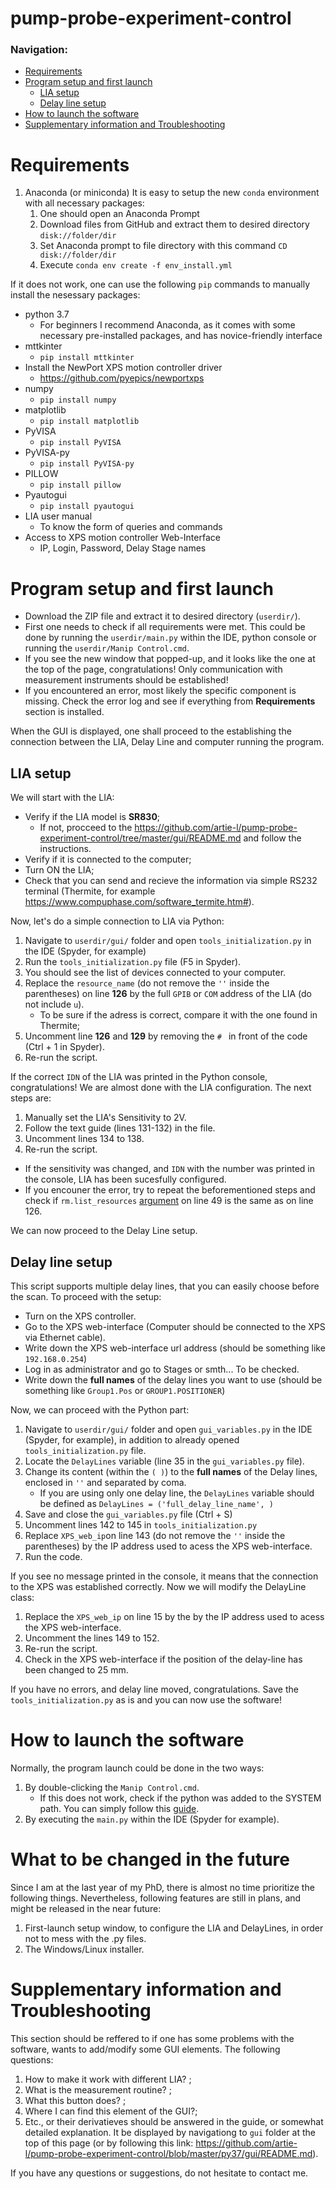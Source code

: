 # pump-probe-experiment-control 

### Navigation:
- [Requirements](#requirements)
- [Program setup and first launch](#program-setup-and-first-launch)
  * [LIA setup](#lia-setup)
  * [Delay line setup](#delay-line-setup)
- [How to launch the software](#how-to-launch-the-software)
- [Supplementary information and Troubleshooting](#supplementary-information-and-troubleshooting)
# 

# Requirements
1. Anaconda (or miniconda)
It is easy to setup the new `conda` environment with all necessary packages:
   1. One should open an Anaconda Prompt
   2. Download files from GitHub and extract them to desired directory `disk://folder/dir`
   3. Set Anaconda prompt to file directory with this command `CD disk://folder/dir`
   4. Execute `conda env create -f env_install.yml`

If it does not work, one can use the following `pip` commands to manually install the nesessary packages:

* python 3.7
  - For beginners I recommend Anaconda, as it comes with some necessary pre-installed packages, and has novice-friendly interface
* mttkinter
  - `pip install mttkinter`
* Install the NewPort XPS motion controller driver
  - https://github.com/pyepics/newportxps
* numpy
  - `pip install numpy`
* matplotlib
  - `pip install matplotlib`
* PyVISA
  - `pip install PyVISA`
* PyVISA-py
  - `pip install PyVISA-py`
* PILLOW
  - `pip install pillow`
* Pyautogui
  - `pip install pyautogui`
* LIA user manual
  - To know the form of queries and commands
* Access to XPS motion controller Web-Interface
  - IP, Login, Password, Delay Stage names
  
# Program setup and first launch
* Download the ZIP file and extract it to desired directory (`userdir/`). 
* First one needs to check if all requirements were met. This could be done by running the `userdir/main.py` within the IDE, python console or running the `userdir/Manip Control.cmd`.  
* If you see the new window that popped-up, and it looks like the one at the top of the page, congratulations! Only communication with measurement instruments should be established!
* If you encountered an error, most likely the specific component is missing. Check the error log and see if everything from **Requirements** section is installed. 

When the GUI is displayed, one shall proceed to the establishing the connection between the LIA, Delay Line and computer running the program.

## LIA setup
We will start with the LIA:

* Verify if the LIA model is **SR830**; 
  - If not, procceed to the https://github.com/artie-l/pump-probe-experiment-control/tree/master/gui/README.md and follow the instructions.
* Verify if it is connected to the computer;
* Turn ON the LIA;
* Check that you can send and recieve the information via simple RS232 terminal (Thermite, for example https://www.compuphase.com/software_termite.htm#).

Now, let's do a simple connection to LIA via Python:

1. Navigate to `userdir/gui/` folder and open `tools_initialization.py` in the IDE (Spyder, for example)
2. Run the `tools_initialization.py` file (F5 in Spyder). 
3. You should see the list of devices connected to your computer. 
4. Replace the `resource_name` (do not remove the `''` inside the parentheses) on line **126** by the full `GPIB` or `COM` address of the LIA (do not include `u`). 
   - To be sure if the adress is correct, compare it with the one found in Thermite;
5. Uncomment line **126** and **129** by removing the `# `  in front of the code (Ctrl + 1 in Spyder).
6. Re-run the script.

If the correct `IDN` of the LIA was printed in the Python console, congratulations! We are almost done with the LIA configuration. The next steps are:

1. Manually set the LIA's Sensitivity to 2V.
2. Follow the text guide (lines 131-132) in the file.
3. Uncomment lines 134 to 138.
4. Re-run the script.

* If the sensitivity was changed, and `IDN` with the number was printed in the console, LIA has been sucesfully configured. 
* If you encouner the error, try to repeat the beforementioned steps and check if `rm.list_resources` [argument](https://www.w3schools.com/python/gloss_python_function_arguments.asp) on line 49 is the same as on line 126. 

We can now proceed to the Delay Line setup.

## Delay line setup

This script supports multiple delay lines, that you can easily choose before the scan. To proceed with the setup:

* Turn on the XPS controller.
* Go to the XPS web-interface (Computer should be connected to the XPS via Ethernet cable).
* Write down the XPS web-interface url address (should be something like `192.168.0.254`)
* Log in as administrator and go to Stages or smth... To be checked.
* Write down the **full names** of the delay lines you want to use (should be something like `Group1.Pos` or `GROUP1.POSITIONER`)

Now, we can proceed with the Python part:

1. Navigate to `userdir/gui/` folder and open `gui_variables.py` in the IDE (Spyder, for example), in addition to already opened `tools_initialization.py` file.
2. Locate the `DelayLines` variable (line 35 in the `gui_variables.py` file).
3. Change its content (within the `( )`) to the **full names** of the Delay lines, enclosed in `''` and separated by coma.
    * If you are using only one delay line, the `DelayLines` variable should be defined as `DelayLines = ('full_delay_line_name', )`
4. Save and close the `gui_variables.py` file (Ctrl + S)
5. Uncomment lines 142 to 145 in `tools_initialization.py`
6. Replace `XPS_web_ip`on line 143 (do not remove the `''` inside the parentheses) by the IP address used to acess the XPS web-interface.
7. Run the code.

If you see no message printed in the console, it means that the connection to the XPS was established correctly. Now we will modify the DelayLine class:

1. Replace the `XPS_web_ip` on line 15 by the by the IP address used to acess the XPS web-interface.
2. Uncomment the lines 149 to 152.
3. Re-run the script.
4. Check in the XPS web-interface if the position of the delay-line has been changed to 25 mm.

If you have no errors, and delay line moved, congratulations. Save the `tools_initialization.py` as is and you can now use the software!

# How to launch the software

Normally, the program launch could be done in the two ways:

1. By double-clicking the `Manip Control.cmd`.
   * If this does not work, check if the python was added to the SYSTEM path. You can simply follow this [guide](https://geek-university.com/python/add-python-to-the-windows-path/).
2. By executing the `main.py` within the IDE (Spyder for example).

# What to be changed in the future
Since I am at the last year of my PhD, there is almost no time prioritize the following things. Nevertheless, following features are still in plans, and might be released in the near future:

1. First-launch setup window, to configure the LIA and DelayLines, in order not to mess with the .py files.
2. The Windows/Linux installer.

# Supplementary information and Troubleshooting
This section should be reffered to if one has some problems with the software, wants to add/modify some GUI elements. 
The following questions:
1. How to make it work with different LIA? ;
2. What is the measurement routine? ;
3. What this button does? ;
4. Where I can find this element of the GUI?;
5. Etc.,
or their derivatieves should be answered in the guide, or somewhat detailed explanation. It be displayed by navigationg to `gui` folder at the top of this page (or by following this link: https://github.com/artie-l/pump-probe-experiment-control/blob/master/py37/gui/README.md).

If you have any questions or suggestions, do not hesitate to contact me. 
